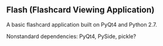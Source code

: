 Flash (Flashcard Viewing Application)
------------------------------------

A basic flashcard application built on PyQt4 and Python 2.7.

Nonstandard dependencies: PyQt4, PySide, pickle?
